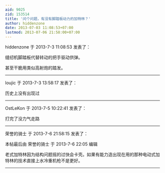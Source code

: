 ```yaml
---
aid: 9025
zid: 153514
title: '问个问题，有没有脚踏板动力的加特林？'
author: hiddenzone
date: 2013-07-03 11:08:53+07:00
lastmod: 2013-07-06 21:58:00+07:00
---
```


hiddenzone 于 2013-7-3 11:08:53 发表了：

缝纫机脚踏板代替转动的把手驱动供弹。

甚至干脆用类似高射炮的踏发。

---------

loujic 于 2013-7-3 13:58:17 发表了：

历史上没有出现过

---------

OstLeKon 于 2013-7-5 10:22:41 发表了：

打完了没力气走路

---------

荣誉的骑士 于 2013-7-6 21:58:15 发表了：

本帖最后由 荣誉的骑士 于 2013-7-6 22:05 编辑 

老式加特林因为结构问题摇的过快会卡壳。如果有能力造出现在用的那种电动式加特林的技术直接上水冷重机枪不是更好。

---------


